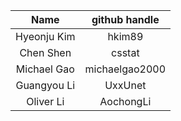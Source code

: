 | Name  | github handle |
|:---:|:---:|
| Hyeonju Kim | hkim89 |
| Chen Shen | csstat |
| Michael Gao | michaelgao2000 | 
| Guangyou Li | UxxUnet | 
| Oliver Li | AochongLi |
